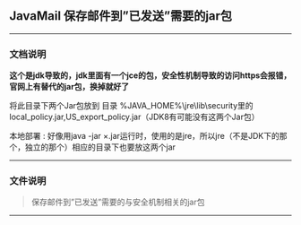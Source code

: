## JavaMail 保存邮件到”已发送”需要的jar包
***
### 文档说明
**这个是jdk导致的，jdk里面有一个jce的包，安全性机制导致的访问https会报错，官网上有替代的jar包，换掉就好了**   

将此目录下两个Jar包放到
目录 %JAVA_HOME%\jre\lib\security里的local_policy.jar,US_export_policy.jar（JDK8有可能没有这两个Jar包）

本地部署 :
	好像用java -jar ×.jar运行时，使用的是jre，所以jre（不是JDK下的那个，独立的那个）相应的目录下也要放这两个jar
	
***
### 文件说明	 
> 保存邮件到”已发送”需要的与安全机制相关的jar包

***